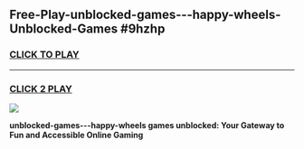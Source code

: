 
## Free-Play-unblocked-games---happy-wheels-Unblocked-Games #9hzhp
<h3>
<a href="https://news.freeplayer.one?title=unblocked-games---happy-wheels&ref=8M">CLICK TO PLAY</a></h3>
<hr>

<h3>
<a href="https://news.freeplayer.one?title=unblocked-games---happy-wheels&ref=8M">CLICK 2 PLAY</a>
  
</h3>

<a href="https://news.freeplayer.one?title=unblocked-games---happy-wheels&ref=8M"><img src="https://clearcache.store/games.png"></a>


**unblocked-games---happy-wheels games unblocked: Your Gateway to Fun and Accessible Online Gaming**
